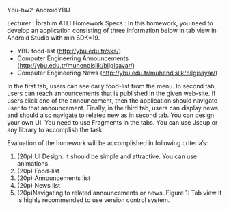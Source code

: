 Ybu-hw2-AndroidYBU

Lecturer : İbrahim ATLI
Homework Specs :
In this homework, you need to develop an application consisting of three information below
in tab view in Android Studio with min SDK=19.
* YBU food-list (http://ybu.edu.tr/sks/)
* Computer Engineering Announcements (http://ybu.edu.tr/muhendislik/bilgisayar/)
* Computer Engineering News (http://ybu.edu.tr/muhendislik/bilgisayar/)

In the first tab, users can see daily food-list from the menu. In second tab, users can reach
announcements that is published in the given web-site. If users click one of the announcement, then
the application should navigate user to that announcement. Finally, in the third tab, users can
display news and should also navigate to related new as in second tab.
You can design your own UI. You need to use Fragments in the tabs. You can use Jsoup or
any library to accomplish the task. 

Evaluation of the homework will be accomplished in following
criteria’s:
1) (20p) UI Design. It should be simple and attractive. You can use animations.
2) (20p) Food-list
3) (20p) Announcements list
4) (20p) News list
5) (20p)Navigating to related announcements or news.
Figure 1: Tab view 
It is highly recommended to use version control system.
